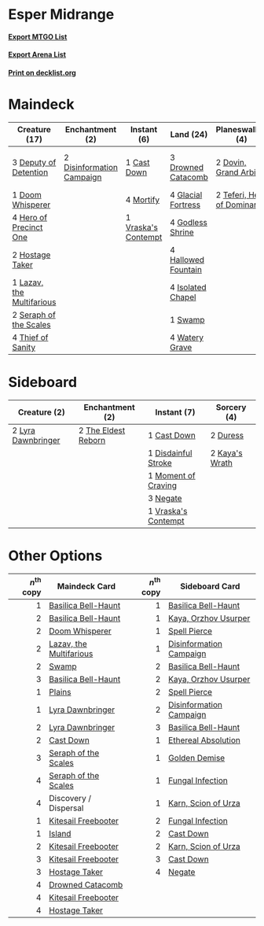 # Esper Midrange

#### [Export MTGO List](../collection/Esper%20Midrange/Esper%20Midrange.txt)
#### [Export Arena List](../collection/Esper%20Midrange/Esper%20Midrange_arena.txt)
#### [Print on decklist.org](http://decklist.org/?deckmain=1%09Cast%20Down%0A3%09Deputy%20of%20Detention%0A3%09Discovery%20/%20Dispersal%0A2%09Disinformation%20Campaign%0A1%09Doom%20Whisperer%0A2%09Dovin,%20Grand%20Arbiter%0A3%09Drowned%20Catacomb%0A4%09Glacial%20Fortress%0A4%09Godless%20Shrine%0A4%09Hallowed%20Fountain%0A4%09Hero%20of%20Precinct%20One%0A2%09Hostage%20Taker%0A4%09Isolated%20Chapel%0A1%09Lazav,%20the%20Multifarious%0A4%09Mortify%0A2%09Seraph%20of%20the%20Scales%0A1%09Swamp%0A2%09Teferi,%20Hero%20of%20Dominaria%0A4%09Thief%20of%20Sanity%0A4%09Thought%20Erasure%0A1%09Vraska's%20Contempt%0A4%09Watery%20Grave&deckside=1%09Cast%20Down%0A1%09Disdainful%20Stroke%0A2%09Duress%0A2%09Kaya's%20Wrath%0A2%09Lyra%20Dawnbringer%0A1%09Moment%20of%20Craving%0A3%09Negate%0A2%09The%20Eldest%20Reborn%0A1%09Vraska's%20Contempt)
# Maindeck

|                                           Creature (17)                                            |                                          Enchantment (2)                                           |                                         Instant (6)                                          |                                          Land (24)                                          |                                           Planeswalker (4)                                           |                                        Sorcery (4)                                         |      Unknown (3)      |
|----------------------------------------------------------------------------------------------------|----------------------------------------------------------------------------------------------------|----------------------------------------------------------------------------------------------|---------------------------------------------------------------------------------------------|------------------------------------------------------------------------------------------------------|--------------------------------------------------------------------------------------------|-----------------------|
|3 [Deputy of Detention](http://gatherer.wizards.com/Pages/Card/Details.aspx?multiverseid=457309)    |2 [Disinformation Campaign](http://gatherer.wizards.com/Pages/Card/Details.aspx?multiverseid=452917)|1 [Cast Down](http://gatherer.wizards.com/Pages/Card/Details.aspx?multiverseid=442969)        |3 [Drowned Catacomb](http://gatherer.wizards.com/Pages/Card/Details.aspx?multiverseid=430633)|2 [Dovin, Grand Arbiter](http://gatherer.wizards.com/Pages/Card/Details.aspx?multiverseid=457311)     |4 [Thought Erasure](http://gatherer.wizards.com/Pages/Card/Details.aspx?multiverseid=452956)|3 Discovery / Dispersal|
|1 [Doom Whisperer](http://gatherer.wizards.com/Pages/Card/Details.aspx?multiverseid=452819)         |                                                                                                    |4 [Mortify](http://gatherer.wizards.com/Pages/Card/Details.aspx?multiverseid=420829)          |4 [Glacial Fortress](http://gatherer.wizards.com/Pages/Card/Details.aspx?multiverseid=190562)|2 [Teferi, Hero of Dominaria](http://gatherer.wizards.com/Pages/Card/Details.aspx?multiverseid=443095)|                                                                                            |                       |
|4 [Hero of Precinct One](http://gatherer.wizards.com/Pages/Card/Details.aspx?multiverseid=457155)   |                                                                                                    |1 [Vraska's Contempt](http://gatherer.wizards.com/Pages/Card/Details.aspx?multiverseid=435283)|4 [Godless Shrine](http://gatherer.wizards.com/Pages/Card/Details.aspx?multiverseid=405099)  |                                                                                                      |                                                                                            |                       |
|2 [Hostage Taker](http://gatherer.wizards.com/Pages/Card/Details.aspx?multiverseid=435379)          |                                                                                                    |                                                                                              |4 [Hallowed Fountain](http://gatherer.wizards.com/Pages/Card/Details.aspx?multiverseid=97071)|                                                                                                      |                                                                                            |                       |
|1 [Lazav, the Multifarious](http://gatherer.wizards.com/Pages/Card/Details.aspx?multiverseid=452934)|                                                                                                    |                                                                                              |4 [Isolated Chapel](http://gatherer.wizards.com/Pages/Card/Details.aspx?multiverseid=443129) |                                                                                                      |                                                                                            |                       |
|2 [Seraph of the Scales](http://gatherer.wizards.com/Pages/Card/Details.aspx?multiverseid=457349)   |                                                                                                    |                                                                                              |1 [Swamp](http://gatherer.wizards.com/Pages/Card/Details.aspx?multiverseid=439858)           |                                                                                                      |                                                                                            |                       |
|4 [Thief of Sanity](http://gatherer.wizards.com/Pages/Card/Details.aspx?multiverseid=452955)        |                                                                                                    |                                                                                              |4 [Watery Grave](http://gatherer.wizards.com/Pages/Card/Details.aspx?multiverseid=405114)    |                                                                                                      |                                                                                            |                       |


# Sideboard

|                                        Creature (2)                                         |                                       Enchantment (2)                                        |                                         Instant (7)                                          |                                       Sorcery (4)                                       |
|---------------------------------------------------------------------------------------------|----------------------------------------------------------------------------------------------|----------------------------------------------------------------------------------------------|-----------------------------------------------------------------------------------------|
|2 [Lyra Dawnbringer](http://gatherer.wizards.com/Pages/Card/Details.aspx?multiverseid=442914)|2 [The Eldest Reborn](http://gatherer.wizards.com/Pages/Card/Details.aspx?multiverseid=442978)|1 [Cast Down](http://gatherer.wizards.com/Pages/Card/Details.aspx?multiverseid=442969)        |2 [Duress](http://gatherer.wizards.com/Pages/Card/Details.aspx?multiverseid=14557)       |
|                                                                                             |                                                                                              |1 [Disdainful Stroke](http://gatherer.wizards.com/Pages/Card/Details.aspx?multiverseid=420705)|2 [Kaya's Wrath](http://gatherer.wizards.com/Pages/Card/Details.aspx?multiverseid=457331)|
|                                                                                             |                                                                                              |1 [Moment of Craving](http://gatherer.wizards.com/Pages/Card/Details.aspx?multiverseid=439736)|                                                                                         |
|                                                                                             |                                                                                              |3 [Negate](http://gatherer.wizards.com/Pages/Card/Details.aspx?multiverseid=423707)           |                                                                                         |
|                                                                                             |                                                                                              |1 [Vraska's Contempt](http://gatherer.wizards.com/Pages/Card/Details.aspx?multiverseid=435283)|                                                                                         |


# Other Options

|*n*<sup>th</sup> copy|                                          Maindeck Card                                           |*n*<sup>th</sup> copy|                                          Sideboard Card                                          |
|--------------------:|--------------------------------------------------------------------------------------------------|--------------------:|--------------------------------------------------------------------------------------------------|
|                    1|[Basilica Bell-Haunt](http://gatherer.wizards.com/Pages/Card/Details.aspx?multiverseid=457300)    |                    1|[Basilica Bell-Haunt](http://gatherer.wizards.com/Pages/Card/Details.aspx?multiverseid=457300)    |
|                    2|[Basilica Bell-Haunt](http://gatherer.wizards.com/Pages/Card/Details.aspx?multiverseid=457300)    |                    1|[Kaya, Orzhov Usurper](http://gatherer.wizards.com/Pages/Card/Details.aspx?multiverseid=457330)   |
|                    2|[Doom Whisperer](http://gatherer.wizards.com/Pages/Card/Details.aspx?multiverseid=452819)         |                    1|[Spell Pierce](http://gatherer.wizards.com/Pages/Card/Details.aspx?multiverseid=425876)           |
|                    2|[Lazav, the Multifarious](http://gatherer.wizards.com/Pages/Card/Details.aspx?multiverseid=452934)|                    1|[Disinformation Campaign](http://gatherer.wizards.com/Pages/Card/Details.aspx?multiverseid=452917)|
|                    2|[Swamp](http://gatherer.wizards.com/Pages/Card/Details.aspx?multiverseid=439858)                  |                    2|[Basilica Bell-Haunt](http://gatherer.wizards.com/Pages/Card/Details.aspx?multiverseid=457300)    |
|                    3|[Basilica Bell-Haunt](http://gatherer.wizards.com/Pages/Card/Details.aspx?multiverseid=457300)    |                    2|[Kaya, Orzhov Usurper](http://gatherer.wizards.com/Pages/Card/Details.aspx?multiverseid=457330)   |
|                    1|[Plains](http://gatherer.wizards.com/Pages/Card/Details.aspx?multiverseid=439856)                 |                    2|[Spell Pierce](http://gatherer.wizards.com/Pages/Card/Details.aspx?multiverseid=425876)           |
|                    1|[Lyra Dawnbringer](http://gatherer.wizards.com/Pages/Card/Details.aspx?multiverseid=442914)       |                    2|[Disinformation Campaign](http://gatherer.wizards.com/Pages/Card/Details.aspx?multiverseid=452917)|
|                    2|[Lyra Dawnbringer](http://gatherer.wizards.com/Pages/Card/Details.aspx?multiverseid=442914)       |                    3|[Basilica Bell-Haunt](http://gatherer.wizards.com/Pages/Card/Details.aspx?multiverseid=457300)    |
|                    2|[Cast Down](http://gatherer.wizards.com/Pages/Card/Details.aspx?multiverseid=442969)              |                    1|[Ethereal Absolution](http://gatherer.wizards.com/Pages/Card/Details.aspx?multiverseid=457314)    |
|                    3|[Seraph of the Scales](http://gatherer.wizards.com/Pages/Card/Details.aspx?multiverseid=457349)   |                    1|[Golden Demise](http://gatherer.wizards.com/Pages/Card/Details.aspx?multiverseid=439730)          |
|                    4|[Seraph of the Scales](http://gatherer.wizards.com/Pages/Card/Details.aspx?multiverseid=457349)   |                    1|[Fungal Infection](http://gatherer.wizards.com/Pages/Card/Details.aspx?multiverseid=442982)       |
|                    4|Discovery / Dispersal                                                                             |                    1|[Karn, Scion of Urza](http://gatherer.wizards.com/Pages/Card/Details.aspx?multiverseid=442889)    |
|                    1|[Kitesail Freebooter](http://gatherer.wizards.com/Pages/Card/Details.aspx?multiverseid=435264)    |                    2|[Fungal Infection](http://gatherer.wizards.com/Pages/Card/Details.aspx?multiverseid=442982)       |
|                    1|[Island](http://gatherer.wizards.com/Pages/Card/Details.aspx?multiverseid=439857)                 |                    2|[Cast Down](http://gatherer.wizards.com/Pages/Card/Details.aspx?multiverseid=442969)              |
|                    2|[Kitesail Freebooter](http://gatherer.wizards.com/Pages/Card/Details.aspx?multiverseid=435264)    |                    2|[Karn, Scion of Urza](http://gatherer.wizards.com/Pages/Card/Details.aspx?multiverseid=442889)    |
|                    3|[Kitesail Freebooter](http://gatherer.wizards.com/Pages/Card/Details.aspx?multiverseid=435264)    |                    3|[Cast Down](http://gatherer.wizards.com/Pages/Card/Details.aspx?multiverseid=442969)              |
|                    3|[Hostage Taker](http://gatherer.wizards.com/Pages/Card/Details.aspx?multiverseid=435379)          |                    4|[Negate](http://gatherer.wizards.com/Pages/Card/Details.aspx?multiverseid=423707)                 |
|                    4|[Drowned Catacomb](http://gatherer.wizards.com/Pages/Card/Details.aspx?multiverseid=430633)       |                     |                                                                                                  |
|                    4|[Kitesail Freebooter](http://gatherer.wizards.com/Pages/Card/Details.aspx?multiverseid=435264)    |                     |                                                                                                  |
|                    4|[Hostage Taker](http://gatherer.wizards.com/Pages/Card/Details.aspx?multiverseid=435379)          |                     |                                                                                                  |

